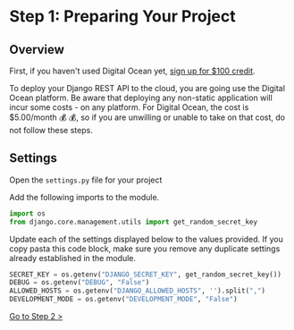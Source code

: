 # Step 1: Preparing Your Project

## Overview

First, if you haven't used Digital Ocean yet, [sign up for $100 credit](https://m.do.co/c/47e5e578d1cd).

To deploy your Django REST API to the cloud, you are going use the Digital Ocean platform. Be aware that deploying any non-static application will incur some costs - on any platform. For Digital Ocean, the cost is $5.00/month 💰 💰, so if you are unwilling or unable to take on that cost, do not follow these steps.

## Settings

Open the `settings.py` file for your project

Add the following imports to the module.

```py
import os
from django.core.management.utils import get_random_secret_key
```

Update each of the settings displayed below to the values provided. If you copy pasta this code block, make sure you remove any duplicate settings already established in the module.

```py
SECRET_KEY = os.getenv("DJANGO_SECRET_KEY", get_random_secret_key())
DEBUG = os.getenv("DEBUG", "False")
ALLOWED_HOSTS = os.getenv("DJANGO_ALLOWED_HOSTS", '').split(",")
DEVELOPMENT_MODE = os.getenv("DEVELOPMENT_MODE", "False")
```

[Go to Step 2 >](./DEPLOY_DJANGO_02.md)
